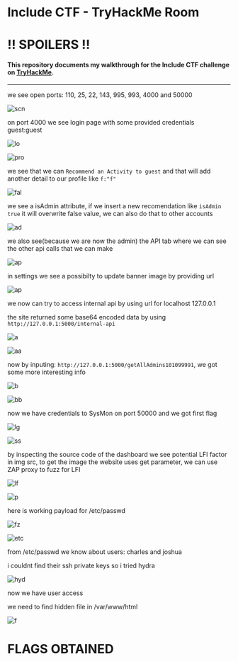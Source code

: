 # Include CTF - TryHackMe Room
# **!! SPOILERS !!**
#### This repository documents my walkthrough for the **Include** CTF challenge on [TryHackMe](https://tryhackme.com/room/include). 
---

we see open ports: 110, 25, 22, 143, 995, 993, 4000 and 50000

![scn](imgs/scn.png "scn")

on port 4000 we see login page with some provided credentials guest:guest

![lo](imgs/lo.png "lo")

![pro](imgs/pro.png "pro")

we see that we can `Recommend an Activity to guest` and that will add another detail to our profile like `f:"f"` 

![fal](imgs/fal.png "fal")

we see a isAdmin attribute, if we insert a new recomendation like `isAdmin true` it will overwrite false value, we can also do that to other accounts

![ad](imgs/ad.png "ad")

we also see(because we are now the admin) the API tab where we can see the other api calls that we can make

![ap](imgs/ap.png "ap")

in settings we see a possibilty to update banner image by providing url

![ap](imgs/ap.png "ap")

we now can try to access internal api by using url for localhost 127.0.0.1

the site returned some base64 encoded data by using `http://127.0.0.1:5000/internal-api`

![a](imgs/a.png "a")

![aa](imgs/aa.png "aa")

now by inputing: `http://127.0.0.1:5000/getAllAdmins101099991`, we got some more  interesting info

![b](imgs/b.png "b")

![bb](imgs/bb.png "bb")

now we have credentials to SysMon on port 50000 and we got first flag

![lg](imgs/lg.png "lg")

![ss](imgs/ss.png "ss")

by inspecting the source code of the dashboard we see potential LFI factor in img src, to get the image the website uses get parameter, we can use ZAP proxy to fuzz for LFI

![lf](imgs/lf.png "lf")

![p](imgs/p.png "p")

here is working payload for /etc/passwd

![fz](imgs/fz.png "fz")

![etc](imgs/etc.png "etc")

from /etc/passwd we know about users: charles and joshua

i couldnt find their ssh private keys so i tried hydra

![hyd](imgs/hyd.png "hyd")

now we have user access 

we need to find hidden file in /var/www/html

![f](imgs/f.png "f")

# FLAGS OBTAINED
